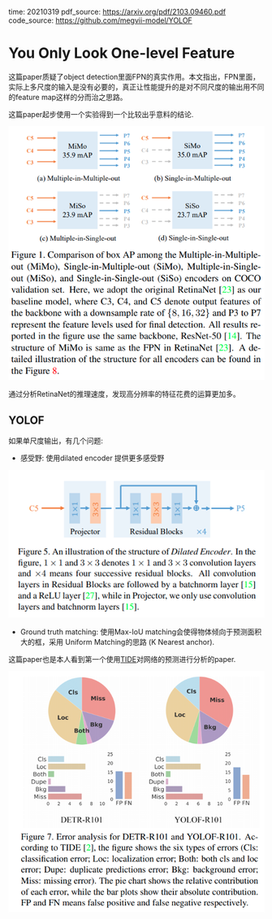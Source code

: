 time: 20210319
pdf_source: https://arxiv.org/pdf/2103.09460.pdf
code_source: https://github.com/megvii-model/YOLOF

# You Only Look One-level Feature

这篇paper质疑了object detection里面FPN的真实作用。本文指出，FPN里面，实际上多尺度的输入是没有必要的，真正让性能提升的是对不同尺度的输出用不同的feature map这样的分而治之思路。

这篇paper起步使用一个实验得到一个比较出乎意料的结论.

![image](res/yolof_exp.png)

通过分析RetinaNet的推理速度，发现高分辨率的特征花费的运算更加多。

## YOLOF

如果单尺度输出，有几个问题:

- 感受野: 使用dilated encoder 提供更多感受野

![image](res/yolof_dilated_encoder.png)

- Ground truth matching: 使用Max-IoU matching会使得物体倾向于预测面积大的框，采用 Uniform Matching的思路 (K Nearest anchor).

这篇paper也是本人看到第一个使用[TIDE](../Summaries/Summary_of_serveral_eccv2020.md)对网络的预测进行分析的paper.

![image](res/yolof_tide.png)
